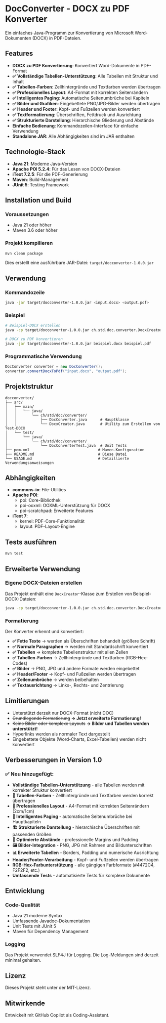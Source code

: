 # DocConverter - DOCX zu PDF Konverter

Ein einfaches Java-Programm zur Konvertierung von Microsoft Word-Dokumenten (DOCX) in PDF-Dateien.

## Features

- **DOCX zu PDF Konvertierung**: Konvertiert Word-Dokumente in PDF-Format
- **✅ Vollständige Tabellen-Unterstützung**: Alle Tabellen mit Struktur und Inhalt
- **✅ Tabellen-Farben**: Zellhintergründe und Textfarben werden übertragen
- **✅ Professionelles Layout**: A4-Format mit korrekten Seitenrändern
- **✅ Intelligentes Paging**: Automatische Seitenumbrüche bei Kapiteln
- **✅ Bilder und Grafiken**: Eingebettete PNG/JPG-Bilder werden übertragen  
- **✅ Header und Footer**: Kopf- und Fußzeilen werden konvertiert
- **✅ Textformatierung**: Überschriften, Fettdruck und Ausrichtung
- **✅ Strukturierte Darstellung**: Hierarchische Gliederung und Abstände
- **Einfache Bedienung**: Kommandozeilen-Interface für einfache Verwendung
- **Standalone JAR**: Alle Abhängigkeiten sind im JAR enthalten

## Technologie-Stack

- **Java 21**: Moderne Java-Version
- **Apache POI 5.2.4**: Für das Lesen von DOCX-Dateien
- **iText 7.2.5**: Für die PDF-Generierung
- **Maven**: Build-Management
- **JUnit 5**: Testing Framework

## Installation und Build

### Voraussetzungen
- Java 21 oder höher
- Maven 3.6 oder höher

### Projekt kompilieren
```bash
mvn clean package
```

Dies erstellt eine ausführbare JAR-Datei: `target/docconverter-1.0.0.jar`

## Verwendung

### Kommandozeile
```bash
java -jar target/docconverter-1.0.0.jar <input.docx> <output.pdf>
```

### Beispiel
```bash
# Beispiel-DOCX erstellen
java -cp target/docconverter-1.0.0.jar ch.std.doc.converter.DocxCreator beispiel.docx

# DOCX zu PDF konvertieren
java -jar target/docconverter-1.0.0.jar beispiel.docx beispiel.pdf
```

### Programmatische Verwendung
```java
DocConverter converter = new DocConverter();
converter.convertDocxToPdf("input.docx", "output.pdf");
```

## Projektstruktur

```
docconverter/
├── src/
│   ├── main/
│   │   └── java/
│   │       └── ch/std/doc/converter/
│   │           ├── DocConverter.java      # Hauptklasse
│   │           └── DocxCreator.java       # Utility zum Erstellen von Test-DOCX
│   └── test/
│       └── java/
│           └── ch/std/doc/converter/
│               └── DocConverterTest.java  # Unit Tests
├── pom.xml                               # Maven-Konfiguration
├── README.md                             # Diese Datei
└── USAGE.md                              # Detaillierte Verwendungsanweisungen
```

## Abhängigkeiten

- **commons-io**: File-Utilities
- **Apache POI**: 
  - poi: Core-Bibliothek
  - poi-ooxml: OOXML-Unterstützung für DOCX
  - poi-scratchpad: Erweiterte Features
- **iText 7**:
  - kernel: PDF-Core-Funktionalität
  - layout: PDF-Layout-Engine

## Tests ausführen

```bash
mvn test
```

## Erweiterte Verwendung

### Eigene DOCX-Dateien erstellen
Das Projekt enthält eine `DocxCreator`-Klasse zum Erstellen von Beispiel-DOCX-Dateien:

```bash
java -cp target/docconverter-1.0.0.jar ch.std.doc.converter.DocxCreator mein-dokument.docx
```

### Formatierung
Der Konverter erkennt und konvertiert:
- **✅ Fette Texte** → werden als Überschriften behandelt (größere Schrift)
- **✅ Normale Paragraphen** → werden mit Standardschrift konvertiert
- **✅ Tabellen** → komplette Tabellenstruktur mit allen Zellen
- **✅ Tabellen-Farben** → Zellhintergründe und Textfarben (RGB-Hex-Codes)
- **✅ Bilder** → PNG, JPG und andere Formate werden eingebettet
- **✅ Header/Footer** → Kopf- und Fußzeilen werden übertragen
- **✅ Zeilenumbrüche** → werden beibehalten
- **✅ Textausrichtung** → Links-, Rechts- und Zentrierung

## Limitierungen

- Unterstützt derzeit nur DOCX-Format (nicht DOC)
- ~~Grundlegende Formatierung~~ **→ Jetzt erweiterte Formatierung!**
- ~~Keine Bilder oder komplexe Layouts~~ **→ Bilder und Tabellen werden unterstützt!**
- Hyperlinks werden als normaler Text dargestellt
- Eingebettete Objekte (Word-Charts, Excel-Tabellen) werden nicht konvertiert

## Verbesserungen in Version 1.0

### ✅ **Neu hinzugefügt:**
- **Vollständige Tabellen-Unterstützung** - alle Tabellen werden mit korrekter Struktur konvertiert
- **🎨 Tabellen-Farben** - Zellhintergründe und Textfarben werden korrekt übertragen
- **📄 Professionelles Layout** - A4-Format mit korrekten Seitenrändern (2cm/1cm)
- **📑 Intelligentes Paging** - automatische Seitenumbrüche bei Hauptkapiteln
- **🏗️ Strukturierte Darstellung** - hierarchische Überschriften mit passenden Größen
- **📏 Optimierte Abstände** - professionelle Margins und Padding
- **🖼️ Bilder-Integration** - PNG, JPG mit Rahmen und Bildunterschriften
- **📊 Erweiterte Tabellen** - Borders, Padding und numerische Ausrichtung
- **Header/Footer-Verarbeitung** - Kopf- und Fußzeilen werden übertragen  
- **RGB-Hex-Farbunterstützung** - alle gängigen Farbformate (#4472C4, F2F2F2, etc.)
- **Umfassende Tests** - automatisierte Tests für komplexe Dokumente

## Entwicklung

### Code-Qualität
- Java 21 moderne Syntax
- Umfassende Javadoc-Dokumentation
- Unit Tests mit JUnit 5
- Maven für Dependency Management

### Logging
Das Projekt verwendet SLF4J für Logging. Die Log-Meldungen sind derzeit minimal gehalten.

## Lizenz

Dieses Projekt steht unter der MIT-Lizenz.

## Mitwirkende

Entwickelt mit GitHub Copilot als Coding-Assistent.